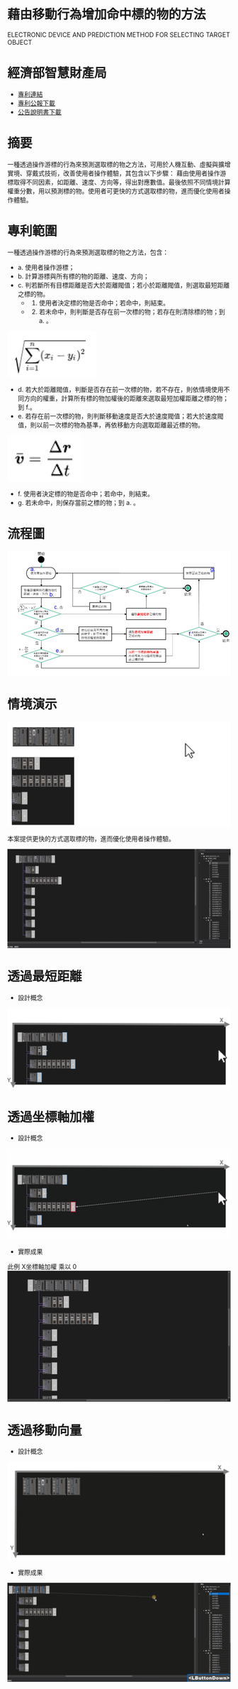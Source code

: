 # 藉由移動行為增加命中標的物的方法
ELECTRONIC DEVICE AND PREDICTION METHOD FOR SELECTING TARGET OBJECT

# 經濟部智慧財產局

- [專利連結](https://twpat3.tipo.gov.tw/twpatc/twpatkm?!!FRURLI708167)
- [專利公報下載](https://github.com/Jia-Hong-Peng/Jia-Hong-Peng-ELECTRONIC-DEVICE-AND-PREDICTION-METHOD-FOR-SELECTING-TARGET-OBJECT-NOTE/raw/main/document/GA-I708167.pdf)
- [公告說明書下載](https://github.com/Jia-Hong-Peng/Jia-Hong-Peng-ELECTRONIC-DEVICE-AND-PREDICTION-METHOD-FOR-SELECTING-TARGET-OBJECT-NOTE/raw/main/document/TB001556424_GN__1_108107178_I708167.pdf)

# 摘要
一種透過操作游標的行為來預測選取標的物之方法，可用於人機互動、虛擬與擴增實境、穿戴式技術，改善使用者操作體驗，其包含以下步驟：
藉由使用者操作游標取得不同因素，如距離、速度、方向等，得出對應數值。最後依照不同情境計算權重分數，用以預測標的物。使用者可更快的方式選取標的物，進而優化使用者操作體驗。

# 專利範圍
一種透過操作游標的行為來預測選取標的物之方法，包含：

* a. 使用者操作游標；
* b. 計算游標與所有標的物的距離、速度、方向；
* c. 判若斷所有目標距離是否大於距離閥值；若小於距離閥值，則選取最短距離之標的物。  
  - 1) 使用者決定標的物是否命中；若命中，則結束。
  - 2) 若未命中，則判斷是否存在前一次標的物；若存在則清除標的物；到 a. 。

![](https://github.com/Jia-Hong-Peng/Jia-Hong-Peng-ELECTRONIC-DEVICE-AND-PREDICTION-METHOD-FOR-SELECTING-TARGET-OBJECT-NOTE/blob/main/image/principle01.png)

* d. 若大於距離閥值，判斷是否存在前一次標的物，若不存在，則依情境使用不同方向的權重，計算所有標的物加權後的距離來選取最短加權距離之標的物；到 f.。
* e. 若存在前一次標的物，則判斷移動速度是否大於速度閥值；若大於速度閥值，則以前一次標的物為基準，再依移動方向選取距離最近標的物。  
  
![](https://github.com/Jia-Hong-Peng/Jia-Hong-Peng-ELECTRONIC-DEVICE-AND-PREDICTION-METHOD-FOR-SELECTING-TARGET-OBJECT-NOTE/blob/main/image/principle02.png)

* f. 使用者決定標的物是否命中；若命中，則結束。
* g. 若未命中，則保存當前之標的物；到 a. 。

# 流程圖

![](https://github.com/Jia-Hong-Peng/Jia-Hong-Peng-ELECTRONIC-DEVICE-AND-PREDICTION-METHOD-FOR-SELECTING-TARGET-OBJECT-NOTE/blob/main/image/principle03.png)

# 情境演示

![](https://github.com/Jia-Hong-Peng/Jia-Hong-Peng-ELECTRONIC-DEVICE-AND-PREDICTION-METHOD-FOR-SELECTING-TARGET-OBJECT-NOTE/blob/main/image/demo01.gif)

本案提供更快的方式選取標的物，進而優化使用者操作體驗。

![](https://github.com/Jia-Hong-Peng/Jia-Hong-Peng-ELECTRONIC-DEVICE-AND-PREDICTION-METHOD-FOR-SELECTING-TARGET-OBJECT-NOTE/blob/main/image/demo02.gif)


# 透過最短距離

- 設計概念

![](https://github.com/Jia-Hong-Peng/Jia-Hong-Peng-ELECTRONIC-DEVICE-AND-PREDICTION-METHOD-FOR-SELECTING-TARGET-OBJECT-NOTE/blob/main/image/demo03.gif)


# 透過坐標軸加權

- 設計概念

![](https://github.com/Jia-Hong-Peng/Jia-Hong-Peng-ELECTRONIC-DEVICE-AND-PREDICTION-METHOD-FOR-SELECTING-TARGET-OBJECT-NOTE/blob/main/image/demo04.gif)

- 實際成果

此例 X坐標軸加權 乘以 0
![](https://github.com/Jia-Hong-Peng/Jia-Hong-Peng-ELECTRONIC-DEVICE-AND-PREDICTION-METHOD-FOR-SELECTING-TARGET-OBJECT-NOTE/blob/main/image/demo05.gif)

# 透過移動向量

- 設計概念

![](https://github.com/Jia-Hong-Peng/Jia-Hong-Peng-ELECTRONIC-DEVICE-AND-PREDICTION-METHOD-FOR-SELECTING-TARGET-OBJECT-NOTE/blob/main/image/demo06.gif)


- 實際成果

![](https://github.com/Jia-Hong-Peng/Jia-Hong-Peng-ELECTRONIC-DEVICE-AND-PREDICTION-METHOD-FOR-SELECTING-TARGET-OBJECT-NOTE/blob/main/image/demo07.gif)
